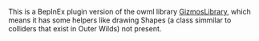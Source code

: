 This is a BepInEx plugin version of the owml library [GizmosLibrary](https://github.com/ShoosGun/GizmosLibrary), which means it has some helpers like drawing Shapes (a class simmilar to colliders that exist in Outer Wilds) not present.